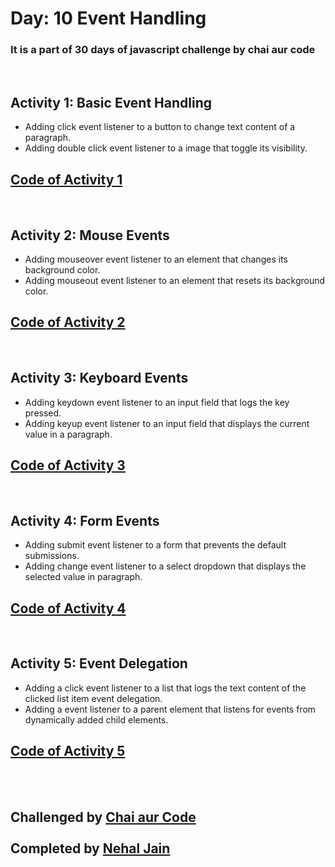 # Day: 10 Event Handling

### It is a part of 30 days of javascript challenge by chai aur code

<br>

## Activity 1: Basic Event Handling
- Adding click event listener to a button to change text content of a paragraph.  
- Adding double click event listener to a image that toggle its visibility.

## [Code of Activity 1](Task_1_and_2.html)

<br>

## Activity 2: Mouse Events
- Adding mouseover event listener to an element that changes its background color.
- Adding mouseout event listener to an element that resets its background color.

## [Code of Activity 2](Task_3_and_4.html)

<br>

## Activity 3: Keyboard Events
- Adding keydown event listener to an input field that logs the key pressed.
- Adding keyup event listener to an input field that displays the current value in a paragraph.

## [Code of Activity 3](Task_5_and_6.html)

<br>

## Activity 4: Form Events
- Adding submit event listener to a form that prevents the default submissions.
- Adding change event listener to a select dropdown that displays the selected value in paragraph.

## [Code of Activity 4](Task_7_and_8.html)

<br>

## Activity 5: Event Delegation
- Adding a click event listener to a list that logs the text content of the clicked list item event delegation.
- Adding a event listener to a parent element that listens for events from dynamically added child elements.

## [Code of Activity 5](Task_9_and_10.html)

<br>
<br>

## Challenged by [Chai aur Code](https://github.com/hiteshchoudhary)<br> <br>Completed by [Nehal Jain](https://github.com/thebraudalf)